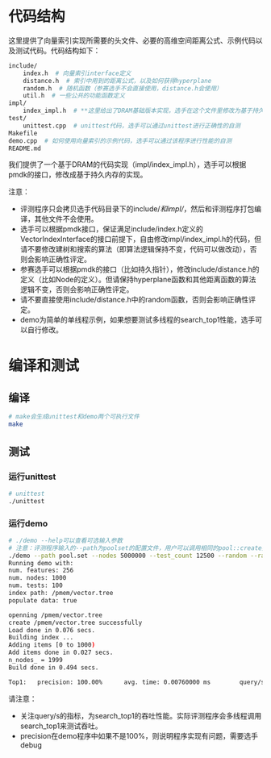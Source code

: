 # 代码结构

这里提供了向量索引实现所需要的头文件、必要的高维空间距离公式、示例代码以及测试代码。代码结构如下：
```bash
include/
    index.h  # 向量索引interface定义
    distance.h  # 索引中用到的距离公式，以及如何获得hyperplane
    random.h  # 随机函数（参赛选手不会直接使用，distance.h会使用）
    util.h  # 一些公共的功能函数定义
impl/
    index_impl.h  # **这里给出了DRAM基础版本实现，选手在这个文件里修改为基于持久内存版本**
test/
    unittest.cpp  # unittest代码，选手可以通过unittest进行正确性的自测
Makefile
demo.cpp  # 如何使用向量索引的示例代码，选手可以通过该程序进行性能的自测
README.md
```

我们提供了一个基于DRAM的代码实现（impl/index_impl.h），选手可以根据pmdk的接口，修改成基于持久内存的实现。

注意：

- 评测程序只会拷贝选手代码目录下的include/*和impl/*，然后和评测程序打包编译，其他文件不会使用。
- 选手可以根据pmdk接口，保证满足include/index.h定义的VectorIndexInterface的接口前提下，自由修改impl/index_impl.h的代码，但请不要修改建树和搜索的算法（即算法逻辑保持不变，代码可以做改动），否则会影响正确性评定。
- 参赛选手可以根据pmdk的接口（比如持久指针），修改include/distance.h的定义（比如Node的定义）。但请保持hyperplane函数和其他距离函数的算法逻辑不变，否则会影响正确性评定。
- 请不要直接使用include/distance.h中的random函数，否则会影响正确性评定。
- demo为简单的单线程示例，如果想要测试多线程的search_top1性能，选手可以自行修改。

# 编译和测试

## 编译
```bash
# make会生成unittest和demo两个可执行文件
make
```

## 测试
### 运行unittest
```bash
# unittest
./unittest
```

### 运行demo
```bash
# ./demo --help可以查看可选输入参数
# 注意：评测程序输入的--path为poolset的配置文件，用户可以调用相同的pool::create接口来创建pmem pool，不过size需要设置成0
./demo --path pool.set --nodes 5000000 --test_count 12500 --random --random_prop 1
Running demo with:
num. features: 256
num. nodes: 1000
num. tests: 100
index path: /pmem/vector.tree
populate data: true

openning /pmem/vector.tree
create /pmem/vector.tree successfully
Load done in 0.076 secs.
Building index ... 
Adding items [0 to 1000)
Add items done in 0.027 secs.
n_nodes_ = 1999
Build done in 0.494 secs.

Top1:   precision: 100.00%      avg. time: 0.00760000 ms        query/s: 131578.94736842
```

请注意：

- 关注query/s的指标，为search_top1的吞吐性能。实际评测程序会多线程调用search_top1来测试吞吐。
- precision在demo程序中如果不是100%，则说明程序实现有问题，需要选手debug
